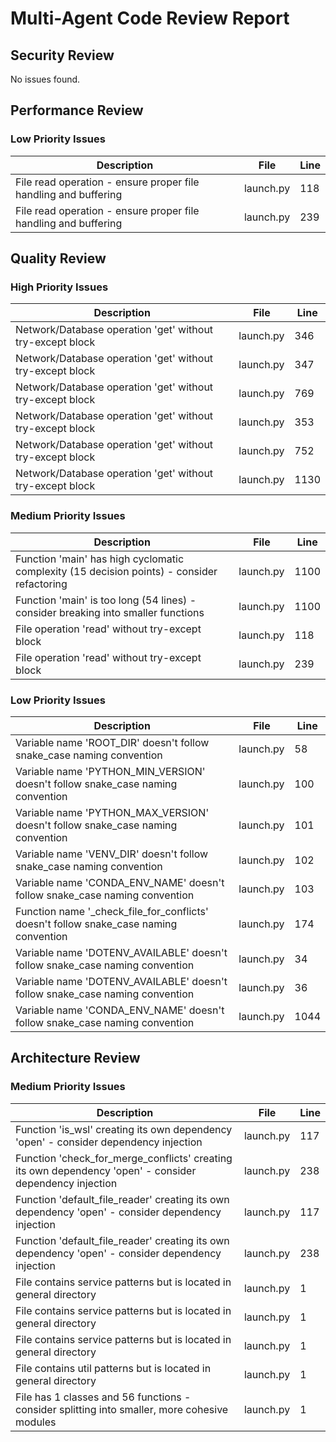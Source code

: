 # Multi-Agent Code Review Report

## Security Review

No issues found.

## Performance Review

### Low Priority Issues
| Description | File | Line |
|-------------|------|------|
| File read operation - ensure proper file handling and buffering | launch.py | 118 |
| File read operation - ensure proper file handling and buffering | launch.py | 239 |

## Quality Review

### High Priority Issues
| Description | File | Line |
|-------------|------|------|
| Network/Database operation 'get' without try-except block | launch.py | 346 |
| Network/Database operation 'get' without try-except block | launch.py | 347 |
| Network/Database operation 'get' without try-except block | launch.py | 769 |
| Network/Database operation 'get' without try-except block | launch.py | 353 |
| Network/Database operation 'get' without try-except block | launch.py | 752 |
| Network/Database operation 'get' without try-except block | launch.py | 1130 |

### Medium Priority Issues
| Description | File | Line |
|-------------|------|------|
| Function 'main' has high cyclomatic complexity (15 decision points) - consider refactoring | launch.py | 1100 |
| Function 'main' is too long (54 lines) - consider breaking into smaller functions | launch.py | 1100 |
| File operation 'read' without try-except block | launch.py | 118 |
| File operation 'read' without try-except block | launch.py | 239 |

### Low Priority Issues
| Description | File | Line |
|-------------|------|------|
| Variable name 'ROOT_DIR' doesn't follow snake_case naming convention | launch.py | 58 |
| Variable name 'PYTHON_MIN_VERSION' doesn't follow snake_case naming convention | launch.py | 100 |
| Variable name 'PYTHON_MAX_VERSION' doesn't follow snake_case naming convention | launch.py | 101 |
| Variable name 'VENV_DIR' doesn't follow snake_case naming convention | launch.py | 102 |
| Variable name 'CONDA_ENV_NAME' doesn't follow snake_case naming convention | launch.py | 103 |
| Function name '_check_file_for_conflicts' doesn't follow snake_case naming convention | launch.py | 174 |
| Variable name 'DOTENV_AVAILABLE' doesn't follow snake_case naming convention | launch.py | 34 |
| Variable name 'DOTENV_AVAILABLE' doesn't follow snake_case naming convention | launch.py | 36 |
| Variable name 'CONDA_ENV_NAME' doesn't follow snake_case naming convention | launch.py | 1044 |

## Architecture Review

### Medium Priority Issues
| Description | File | Line |
|-------------|------|------|
| Function 'is_wsl' creating its own dependency 'open' - consider dependency injection | launch.py | 117 |
| Function 'check_for_merge_conflicts' creating its own dependency 'open' - consider dependency injection | launch.py | 238 |
| Function 'default_file_reader' creating its own dependency 'open' - consider dependency injection | launch.py | 117 |
| Function 'default_file_reader' creating its own dependency 'open' - consider dependency injection | launch.py | 238 |
| File contains service patterns but is located in general directory | launch.py | 1 |
| File contains service patterns but is located in general directory | launch.py | 1 |
| File contains service patterns but is located in general directory | launch.py | 1 |
| File contains util patterns but is located in general directory | launch.py | 1 |
| File has 1 classes and 56 functions - consider splitting into smaller, more cohesive modules | launch.py | 1 |
